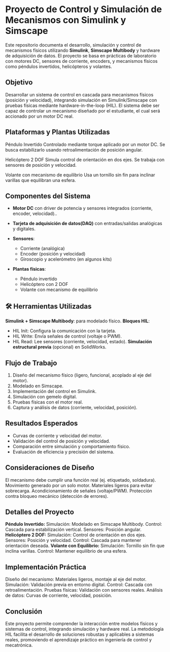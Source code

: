 # Proyecto de Control y Simulación de Mecanismos con Simulink y Simscape

Este repositorio documenta el desarrollo, simulación y control de mecanismos físicos utilizando **Simulink**, **Simscape Multibody** y hardware de adquisición de datos. El proyecto se basa en prácticas de laboratorio con motores DC, sensores de corriente, encoders, y mecanismos físicos como péndulos invertidos, helicópteros y volantes.

##  Objetivo
Desarrollar un sistema de control en cascada para mecanismos físicos (posición y velocidad), integrando simulación en Simulink/Simscape con pruebas físicas mediante hardware-in-the-loop (HIL). El sistema debe ser capaz de controlar un mecanismo diseñado por el estudiante, el cual será accionado por un motor DC real.
## Plataformas y Plantas Utilizadas

Péndulo Invertido
Controlado mediante torque aplicado por un motor DC. Se busca estabilizarlo usando retroalimentación de posición angular.

Helicóptero 2 DOF
Simula control de orientación en dos ejes. Se trabaja con sensores de posición y velocidad.

Volante con mecanismo de equilibrio
Usa un tornillo sin fin para inclinar varillas que equilibran una esfera.

## Componentes del Sistema

- **Motor DC** con driver de potencia y sensores integrados  (corriente, encoder, velocidad)..
- **Tarjeta de adquisición de datos(DAQ)** con entradas/salidas analógicas y digitales.

- **Sensores**:
  - Corriente  (analógica)
  - Encoder (posición y velocidad)
  - Giroscopio y acelerómetro (en algunos kits)
    
- **Plantas físicas**:
  - Péndulo invertido
  - Helicóptero con 2 DOF
  - Volante con mecanismo de equilibrio

## 🛠️ Herramientas Utilizadas

**Simulink + Simscape Multibody**: para modelado físico.
**Bloques HIL**:
- HIL Init: Configura la comunicación con la tarjeta.
- HIL Write: Envía señales de control (voltaje o PWM).
- HIL Read: Lee sensores (corriente, velocidad, estado).
**Simulación estructural previa** (opcional) en SolidWorks.

## Flujo de Trabajo

1. Diseño del mecanismo físico (ligero, funcional, acoplado al eje del motor).
2. Modelado en Simscape.
3. Implementación del control en Simulink.
4. Simulación con gemelo digital.
5. Pruebas físicas con el motor real.
6. Captura y análisis de datos (corriente, velocidad, posición).

## Resultados Esperados

- Curvas de corriente y velocidad del motor.
- Validación del control de posición y velocidad.
- Comparación entre simulación y comportamiento físico.
- Evaluación de eficiencia y precisión del sistema.

## Consideraciones de Diseño
El mecanismo debe cumplir una función real (ej. etiquetado, soldadura).
Movimiento generado por un solo motor.
Materiales ligeros para evitar sobrecarga.
Acondicionamiento de señales (voltaje/PWM).
Protección contra bloqueo mecánico (detección de errores).

## Detalles del Proyecto
**Péndulo Invertido:**
Simulación: Modelado en Simscape Multibody.
Control: Cascada para estabilización vertical.
Sensores: Posición angular.
**Helicóptero 2 DOF:**
Simulación: Control de orientación en dos ejes.
Sensores: Posición y velocidad.
Control: Cascada para mantener orientación deseada.
**Volante con Equilibrio:**
Simulación: Tornillo sin fin que inclina varillas.
Control: Mantener equilibrio de una esfera.

##  Implementación Práctica
Diseño del mecanismo: Materiales ligeros, montaje al eje del motor.
Simulación: Validación previa en entorno digital.
Control: Cascada con retroalimentación.
Pruebas físicas: Validación con sensores reales.
Análisis de datos: Curvas de corriente, velocidad, posición.

##  Conclusión
Este proyecto permite comprender la interacción entre modelos físicos y sistemas de control, integrando simulación y hardware real. La metodología HIL facilita el desarrollo de soluciones robustas y aplicables a sistemas reales, promoviendo el aprendizaje práctico en ingeniería de control y mecatrónica.
